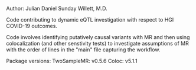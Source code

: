 Author: Julian Daniel Sunday Willett, M.D.

Code contributing to dynamic eQTL investigation with respect to HGI COVID-19 outcomes.

Code involves identifying putatively causal variants with MR and then using colocalization (and other senstivity tests) to investigate assumptions of MR with the order of lines in the "main" file capturing the workflow.

Package versions:
TwoSampleMR: v0.5.6
Coloc: v5.1.1
